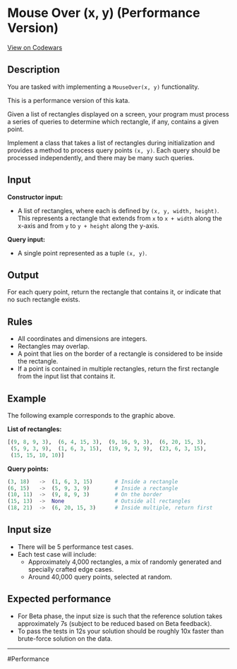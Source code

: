 # Mouse Over (x, y) (Performance Version)

[View on Codewars](https://www.codewars.com/kata/68358ebb8a04e38c1f278e56/python)

## Description

You are tasked with implementing a `MouseOver(x, y)` functionality.

This is a performance version of this kata.

Given a list of rectangles displayed on a screen, your program must process a series of queries to determine which rectangle, if any, contains a given point.

Implement a class that takes a list of rectangles during initialization and provides a method to process query points `(x, y)`. Each query should be processed independently, and there may be many such queries.

## Input

**Constructor input:**
- A list of rectangles, where each is defined by `(x, y, width, height)`. This represents a rectangle that extends from `x` to `x + width` along the x-axis and from `y` to `y + height` along the y-axis.

**Query input:**
- A single point represented as a tuple `(x, y)`.

## Output

For each query point, return the rectangle that contains it, or indicate that no such rectangle exists.

## Rules
- All coordinates and dimensions are integers.
- Rectangles may overlap.
- A point that lies on the border of a rectangle is considered to be inside the rectangle.
- If a point is contained in multiple rectangles, return the first rectangle from the input list that contains it.

## Example

The following example corresponds to the graphic above.

**List of rectangles:**
```python
[(9, 8, 9, 3),  (6, 4, 15, 3),  (9, 16, 9, 3),  (6, 20, 15, 3),
 (5, 9, 3, 9),  (1, 6, 3, 15),  (19, 9, 3, 9),  (23, 6, 3, 15),
 (15, 15, 10, 10)]
```
**Query points:**
```python
(3, 18)   ->  (1, 6, 3, 15)       # Inside a rectangle  
(6, 15)   ->  (5, 9, 3, 9)        # Inside a rectangle  
(10, 11)  ->  (9, 8, 9, 3)        # On the border  
(15, 13)  ->  None                # Outside all rectangles  
(18, 21)  ->  (6, 20, 15, 3)      # Inside multiple, return first
```

## Input size
- There will be 5 performance test cases.
- Each test case will include:
  - Approximately 4,000 rectangles, a mix of randomly generated and specially crafted edge cases.
  - Around 40,000 query points, selected at random.

## Expected performance
- For Beta phase, the input size is such that the reference solution takes approximately 7s (subject to be reduced based on Beta feedback).
- To pass the tests in 12s your solution should be roughly 10x faster than brute-force solution on the data.

---

#Performance